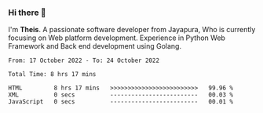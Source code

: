 ### Hi there 👋

I'm <b>Theis</b>. A passionate software developer from Jayapura, Who is currently focusing on Web platform development. Experience in Python Web Framework and Back end development using Golang.

 
 <!--START_SECTION:waka-->

```text
From: 17 October 2022 - To: 24 October 2022

Total Time: 8 hrs 17 mins

HTML         8 hrs 17 mins   >>>>>>>>>>>>>>>>>>>>>>>>>   99.96 %
XML          0 secs          -------------------------   00.03 %
JavaScript   0 secs          -------------------------   00.01 %
```

<!--END_SECTION:waka-->
